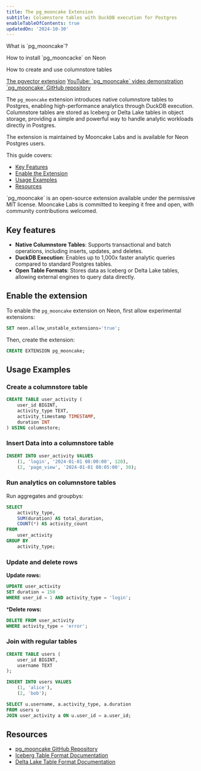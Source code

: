 ```yaml
---
title: The pg_mooncake Extension
subtitle: Columnstore tables with DuckDB execution for Postgres
enableTableOfContents: true
updatedOn: '2024-10-30'
---
```


<InfoBlock>
<DocsList title="What you will learn:">
<p>What is `pg_mooncake`?</p>
<p>How to install `pg_mooncacke` on Neon</p>
<p>How to create and use columnstore tables</p>

</DocsList>

<DocsList title="Related resources" theme="docs">
  <a href="https://neon.tech/docs/extensions/pgvector">The pgvector extension</a>
  <a href="https://youtu.be/QDNsxw_3ris?feature=shared&t=2048">YouTube: `pg_mooncake` video demonstration</a>
</DocsList>

<DocsList title="Source code" theme="repo">
  <a href="https://github.com/mooncakelabs/pg_mooncake">`pg_mooncake` GitHub repository</a>
</DocsList>
</InfoBlock>


The `pg_mooncake` extension introduces native columnstore tables to Postgres, enabling high-performance analytics through DuckDB execution. Columnstore tables are stored as Iceberg or Delta Lake tables in object storage, providing a simple and powerful way to handle analytic workloads directly in Postgres.

The extension is maintained by Mooncake Labs and is available for Neon Postgres users.

<CTA />

This guide covers:

- [Key Features](#key-features)
- [Enable the Extension](#enable-the-extension)
- [Usage Examples](#usage-examples)
- [Resources](#resources)

<Admonition type="note">
`pg_mooncake` is an open-source extension available under the permissive MIT license. Mooncake Labs is committed to keeping it free and open, with community contributions welcomed.
</Admonition>

## Key features

- **Native Columnstore Tables**: Supports transactional and batch operations, including inserts, updates, and deletes.
- **DuckDB Execution**: Enables up to 1,000x faster analytic queries compared to standard Postgres tables.
- **Open Table Formats**: Stores data as Iceberg or Delta Lake tables, allowing external engines to query data directly.

## Enable the extension

To enable the `pg_mooncake` extension on Neon, first allow experimental extensions:

```sql
SET neon.allow_unstable_extensions='true';
```

Then, create the extension:

```sql
CREATE EXTENSION pg_mooncake;
```

## Usage Examples

### Create a columnstore table

```sql
CREATE TABLE user_activity (
    user_id BIGINT,
    activity_type TEXT,
    activity_timestamp TIMESTAMP,
    duration INT
) USING columnstore;
```

### Insert Data into a columnstore table

```sql
INSERT INTO user_activity VALUES
    (1, 'login', '2024-01-01 08:00:00', 120),
    (2, 'page_view', '2024-01-01 08:05:00', 30);
```

### Run analytics on columnstore tables

Run aggregates and groupbys:

```sql
SELECT
    activity_type,
    SUM(duration) AS total_duration,
    COUNT(*) AS activity_count
FROM
    user_activity
GROUP BY
    activity_type;
```

### Update and delete rows

**Update rows:**

```sql
UPDATE user_activity
SET duration = 150
WHERE user_id = 1 AND activity_type = 'login';
```

***Delete rows:**

```sql
DELETE FROM user_activity
WHERE activity_type = 'error';
```

### Join with regular tables

```sql
CREATE TABLE users (
    user_id BIGINT,
    username TEXT
);

INSERT INTO users VALUES
    (1, 'alice'),
    (2, 'bob');

SELECT u.username, a.activity_type, a.duration
FROM users u
JOIN user_activity a ON u.user_id = a.user_id;
```

## Resources

- [pg_mooncake GitHub Repository](https://github.com/mooncakelabs/pg_mooncake)
- [Iceberg Table Format Documentation](https://iceberg.apache.org/)
- [Delta Lake Table Format Documentation](https://delta.io/)
